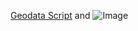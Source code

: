 
[Geodata Script](https://mybinder.org/v2/gh/MatthewDCantor/Geo-Data/06a96b553e3c15004a61063cd4b4d654138e34c5) and ![Image](src)

